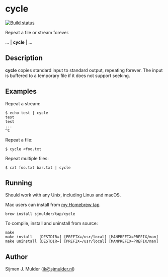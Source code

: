 cycle
=====
[![Build status](
 https://builds.sr.ht/~sjmulder/cycle.svg)](
 https://builds.sr.ht/~sjmulder/cycle)

Repeat a file or stream forever.

... | **cycle** | ...


Description
-----------
**cycle** copies standard input to standard output, repeating forever. The
input is buffered to a temporary file if it does not support seeking.


Examples
--------
Repeat a stream:

    $ echo test | cycle
    test
    test
    ...
    ^C

Repeat a file:

    $ cycle <foo.txt

Repeat multiple files:

    $ cat foo.txt bar.txt | cycle

Running
-------
Should work with any Unix, including Linux and macOS.

Mac users can install from
[my Homebrew tap](https://github.com/sjmulder/homebrew-tap)

    brew install sjmulder/tap/cycle

To compile, install and uninstall from source:

    make
    make install   [DESTDIR=] [PREFIX=/usr/local] [MANPREFIX=PREFIX/man]
    make uninstall [DESTDIR=] [PREFIX=/usr/local] [MANPREFIX=PREFIX/man]

Author
------
Sijmen J. Mulder (<ik@sjmulder.nl>)
